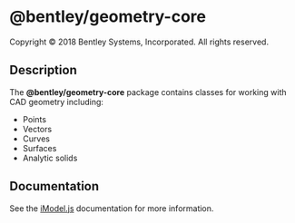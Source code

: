 # @bentley/geometry-core

Copyright © 2018 Bentley Systems, Incorporated. All rights reserved.

## Description

The __@bentley/geometry-core__ package contains classes for working with CAD geometry including:

* Points
* Vectors
* Curves
* Surfaces
* Analytic solids

## Documentation

See the [iModel.js](https://www.imodeljs.org) documentation for more information.
